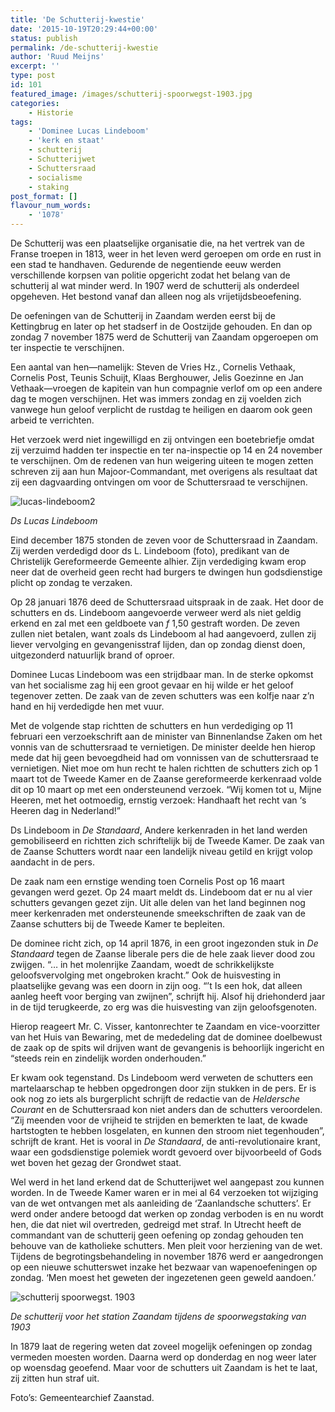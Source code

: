 ```yaml
---
title: 'De Schutterij-kwestie'
date: '2015-10-19T20:29:44+00:00'
status: publish
permalink: /de-schutterij-kwestie
author: 'Ruud Meijns'
excerpt: ''
type: post
id: 101
featured_image: /images/schutterij-spoorwegst-1903.jpg
categories:
    - Historie
tags:
    - 'Dominee Lucas Lindeboom'
    - 'kerk en staat'
    - schutterij
    - Schutterijwet
    - Schuttersraad
    - socialisme
    - staking
post_format: []
flavour_num_words:
    - '1078'
---
```

De Schutterij was een plaatselijke organisatie die, na het vertrek van de Franse troepen in 1813, weer in het leven werd geroepen om orde en rust in een stad te handhaven. Gedurende de negentiende eeuw werden verschillende korpsen van politie opgericht zodat het belang van de schutterij al wat minder werd. In 1907 werd de schutterij als onderdeel opgeheven. Het bestond vanaf dan alleen nog als vrijetijdsbeoefening.

De oefeningen van de Schutterij in Zaandam werden eerst bij de Kettingbrug en later op het stadserf in de Oostzijde gehouden. En dan op zondag 7 november 1875 werd de Schutterij van Zaandam opgeroepen om ter inspectie te verschijnen.

Een aantal van hen—namelijk: Steven de Vries Hz., Cornelis Vethaak, Cornelis Post, Teunis Schuijt, Klaas Berghouwer, Jelis Goezinne en Jan Vethaak—vroegen de kapitein van hun compagnie verlof om op een andere dag te mogen verschijnen. Het was immers zondag en zij voelden zich vanwege hun geloof verplicht de rustdag te heiligen en daarom ook geen arbeid te verrichten.

Het verzoek werd niet ingewilligd en zij ontvingen een boetebriefje omdat zij verzuimd hadden ter inspectie en ter na-inspectie op 14 en 24 november te verschijnen. Om de redenen van hun weigering uiteen te mogen zetten schreven zij aan hun Majoor-Commandant, met overigens als resultaat dat zij een dagvaarding ontvingen om voor de Schuttersraad te verschijnen.

![lucas-lindeboom2](/images/lucas-lindeboom2.jpg)

*Ds Lucas Lindeboom*

Eind december 1875 stonden de zeven voor de Schuttersraad in Zaandam. Zij werden verdedigd door ds L. Lindeboom (foto), predikant van de Christelijk Gereformeerde Gemeente alhier. Zijn verdediging kwam erop neer dat de overheid geen recht had burgers te dwingen hun godsdienstige plicht op zondag te verzaken.

Op 28 januari 1876 deed de Schuttersraad uitspraak in de zaak. Het door de schutters en ds. Lindeboom aangevoerde verweer werd als niet geldig erkend en zal met een geldboete van *f* 1,50 gestraft worden. De zeven zullen niet betalen, want zoals ds Lindeboom al had aangevoerd, zullen zij liever vervolging en gevangenisstraf lijden, dan op zondag dienst doen, uitgezonderd natuurlijk brand of oproer.

Dominee Lucas Lindeboom was een strijdbaar man. In de sterke opkomst van het socialisme zag hij een groot gevaar en hij wilde er het geloof tegenover zetten. De zaak van de zeven schutters was een kolfje naar z’n hand en hij verdedigde hen met vuur.

Met de volgende stap richtten de schutters en hun verdediging op 11 februari een verzoekschrift aan de minister van Binnenlandse Zaken om het vonnis van de schuttersraad te vernietigen. De minister deelde hen hierop mede dat hij geen bevoegdheid had om vonnissen van de schuttersraad te vernietigen. Niet moe om hun recht te halen richtten de schutters zich op 1 maart tot de Tweede Kamer en de Zaanse gereformeerde kerkenraad volde dit op 10 maart op met een ondersteunend verzoek. “Wij komen tot u, Mijne Heeren, met het ootmoedig, ernstig verzoek: Handhaaft het recht van ‘s Heeren dag in Nederland!”

Ds Lindeboom in *De Standaard*, Andere kerkenraden in het land werden gemobiliseerd en richtten zich schriftelijk bij de Tweede Kamer. De zaak van de Zaanse Schutters wordt naar een landelijk niveau getild en krijgt volop aandacht in de pers.

De zaak nam een ernstige wending toen Cornelis Post op 16 maart gevangen werd gezet. Op 24 maart meldt ds. Lindeboom dat er nu al vier schutters gevangen gezet zijn. Uit alle delen van het land beginnen nog meer kerkenraden met ondersteunende smeekschriften de zaak van de Zaanse schutters bij de Tweede Kamer te bepleiten.

De dominee richt zich, op 14 april 1876, in een groot ingezonden stuk in *De* *Standaard* tegen de Zaanse liberale pers die de hele zaak liever dood zou zwijgen. “… in het molenrijke Zaandam, woedt de schrikkelijkste geloofsvervolging met ongebroken kracht.” Ook de huisvesting in plaatselijke gevang was een doorn in zijn oog. “’t Is een hok, dat alleen aanleg heeft voor berging van zwijnen”, schrijft hij. Alsof hij driehonderd jaar in de tijd terugkeerde, zo erg was die huisvesting van zijn geloofsgenoten.

Hierop reageert Mr. C. Visser, kantonrechter te Zaandam en vice-voorzitter van het Huis van Bewaring, met de mededeling dat de dominee doelbewust de zaak op de spits wil drijven want de gevangenis is behoorlijk ingericht en “steeds rein en zindelijk worden onderhouden.”

Er kwam ook tegenstand. Ds Lindeboom werd verweten de schutters een martelaarschap te hebben opgedrongen door zijn stukken in de pers. Er is ook nog zo iets als burgerplicht schrijft de redactie van de *Heldersche Courant* en de Schuttersraad kon niet anders dan de schutters veroordelen. “Zij meenden voor de vrijheid te strijden en bemerkten te laat, de kwade hartstogten te hebben losgelaten, en kunnen den stroom niet tegenhouden”, schrijft de krant. Het is vooral in *De Standaard*, de anti-revolutionaire krant, waar een godsdienstige polemiek wordt gevoerd over bijvoorbeeld of Gods wet boven het gezag der Grondwet staat.

Wel werd in het land erkend dat de Schutterijwet wel aangepast zou kunnen worden. In de Tweede Kamer waren er in mei al 64 verzoeken tot wijziging van de wet ontvangen met als aanleiding de ‘Zaanlandsche schutters’. Er werd onder andere betoogd dat werken op zondag verboden is en nu wordt hen, die dat niet wil overtreden, gedreigd met straf. In Utrecht heeft de commandant van de schutterij geen oefening op zondag gehouden ten behouve van de katholieke schutters. Men pleit voor herziening van de wet. Tijdens de begrotingsbehandeling in november 1876 werd er aangedrongen op een nieuwe schutterswet inzake het bezwaar van wapenoefeningen op zondag. ‘Men moest het geweten der ingezetenen geen geweld aandoen.’

![schutterij spoorwegst. 1903](/images/schutterij-spoorwegst-1903.jpg)

*De schutterij voor het station Zaandam tijdens de spoorwegstaking van 1903*

In 1879 laat de regering weten dat zoveel mogelijk oefeningen op zondag vermeden moesten worden. Daarna werd op donderdag en nog weer later op woensdag geoefend. Maar voor de schutters uit Zaandam is het te laat, zij zitten hun straf uit.

Foto’s: Gemeentearchief Zaanstad.